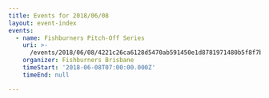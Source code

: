 ```yaml
---
title: Events for 2018/06/08
layout: event-index
events:
  - name: Fishburners Pitch-Off Series
    uri: >-
      /events/2018/06/08/4221c26ca6128d5470ab591450e1d8781971480b5f8f7b738cea10be08b5617e
    organizer: Fishburners Brisbane
    timeStart: '2018-06-08T07:00:00.000Z'
    timeEnd: null

---
```

